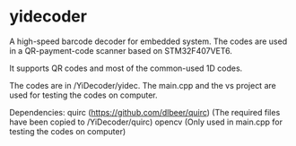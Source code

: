 # yidecoder

A high-speed barcode decoder for embedded system. The codes are used in a QR-payment-code scanner based on STM32F407VET6.

It supports QR codes and most of the common-used 1D codes.

The codes are in /YiDecoder/yidec. The main.cpp and the vs project are used for testing the codes on computer.

Dependencies:
quirc (https://github.com/dlbeer/quirc) (The required files have been copied to /YiDecoder/quirc)
opencv (Only used in main.cpp for testing the codes on computer)
